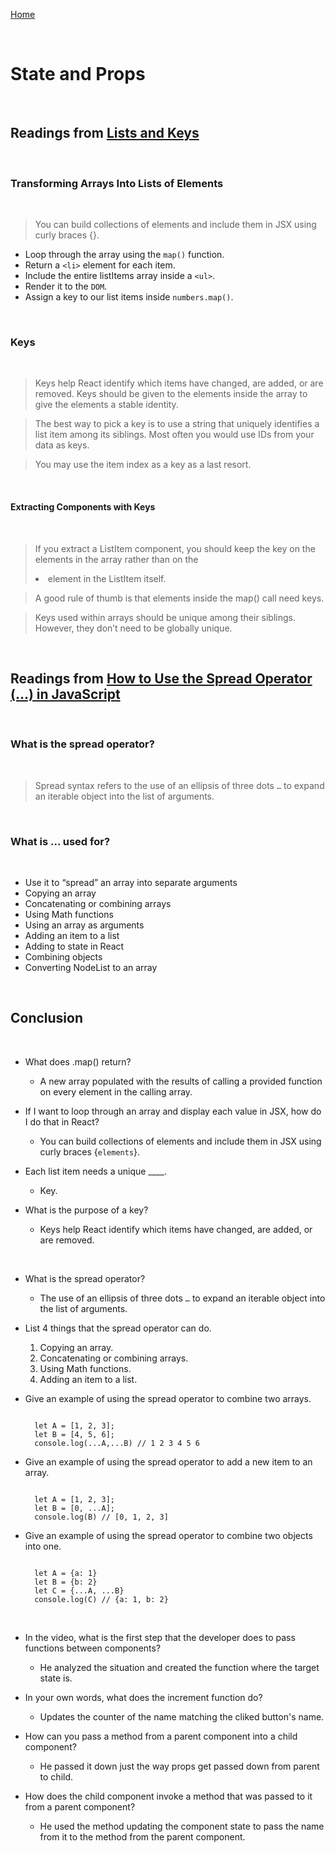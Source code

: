 [Home](README.md)

<br>

# State and Props

<br>

## Readings from [Lists and Keys](https://reactjs.org/docs/lists-and-keys.html)

<br>

### Transforming Arrays Into Lists of Elements

<br>

> You can build collections of elements and include them in JSX using curly braces {}.

- Loop through the array using the `map()` function.
- Return a `<li>` element for each item.
- Include the entire listItems array inside a `<ul>`.
- Render it to the `DOM`.
- Assign a key to our list items inside `numbers.map()`.

<br>

### Keys

<br>

> Keys help React identify which items have changed, are added, or are removed. Keys should be given to the elements inside the array to give the elements a stable identity.

> The best way to pick a key is to use a string that uniquely identifies a list item among its siblings. Most often you would use IDs from your data as keys.

> You may use the item index as a key as a last resort.

<br>

#### Extracting Components with Keys

 <br>

> If you extract a ListItem component, you should keep the key on the <ListItem /> elements in the array rather than on the <li> element in the ListItem itself.

> A good rule of thumb is that elements inside the map() call need keys.

> Keys used within arrays should be unique among their siblings. However, they don’t need to be globally unique.

<br>

## Readings from [How to Use the Spread Operator (…) in JavaScript](https://medium.com/coding-at-dawn/how-to-use-the-spread-operator-in-javascript-b9e4a8b06fab)

<br>

### What is the spread operator?

<br>

> Spread syntax refers to the use of an ellipsis of three dots `…` to expand an iterable object into the list of arguments.

<br>

### What is ... used for?

<br>

- Use it to “spread” an array into separate arguments
- Copying an array
- Concatenating or combining arrays
- Using Math functions
- Using an array as arguments
- Adding an item to a list
- Adding to state in React
- Combining objects
- Converting NodeList to an array

<br>

## Conclusion

<br>

- What does .map() return?
  - A new array populated with the results of calling a provided function on every element in the calling array.

- If I want to loop through an array and display each value in JSX, how do I do that in React?
  - You can build collections of elements and include them in JSX using curly braces {`elements`}.

- Each list item needs a unique ____.
  - Key.

- What is the purpose of a key?
  - Keys help React identify which items have changed, are added, or are removed.

<br>

- What is the spread operator?
  - The use of an ellipsis of three dots `…` to expand an iterable object into the list of arguments.

- List 4 things that the spread operator can do.
  1. Copying an array.
  2. Concatenating or combining arrays.
  3. Using Math functions.
  4. Adding an item to a list.

- Give an example of using the spread operator to combine two arrays.

  ```

    let A = [1, 2, 3];
    let B = [4, 5, 6];
    console.log(...A,...B) // 1 2 3 4 5 6

  ```

- Give an example of using the spread operator to add a new item to an array.

  ```

    let A = [1, 2, 3];
    let B = [0, ...A];
    console.log(B) // [0, 1, 2, 3]

  ```

- Give an example of using the spread operator to combine two objects into one.

  ```
    
    let A = {a: 1}
    let B = {b: 2}
    let C = {...A, ...B}
    console.log(C) // {a: 1, b: 2}

  ```

<br>

- In the video, what is the first step that the developer does to pass functions between components?
  - He analyzed the situation and created the function where the target state is.

- In your own words, what does the increment function do?
  - Updates the counter of the name matching the cliked button's name.

- How can you pass a method from a parent component into a child component?
  - He passed it down just the way props get passed down from parent to child.

- How does the child component invoke a method that was passed to it from a parent component?
  - He used the method updating the component state to pass the name from it to the method from the parent component.
